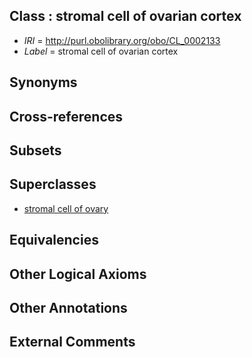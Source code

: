
## Class : stromal cell of ovarian cortex

 * *IRI* = http://purl.obolibrary.org/obo/CL_0002133
 * *Label* = stromal cell of ovarian cortex

## Synonyms


## Cross-references


## Subsets


## Superclasses

 * [stromal cell of ovary](../../CL/32/CL_0002132.md)

## Equivalencies


## Other Logical Axioms


## Other Annotations


## External Comments


